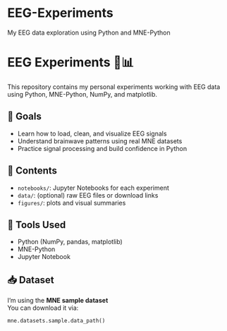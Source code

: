 # EEG-Experiments
My EEG data exploration using Python and MNE-Python
# EEG Experiments 🧠📊

This repository contains my personal experiments working with EEG data using Python, MNE-Python, NumPy, and matplotlib.

## 🚀 Goals

- Learn how to load, clean, and visualize EEG signals
- Understand brainwave patterns using real MNE datasets
- Practice signal processing and build confidence in Python

## 🧪 Contents

- `notebooks/`: Jupyter Notebooks for each experiment
- `data/`: (optional) raw EEG files or download links
- `figures/`: plots and visual summaries

## 🔧 Tools Used

- Python (NumPy, pandas, matplotlib)
- MNE-Python
- Jupyter Notebook

## 📥 Dataset

I’m using the **MNE sample dataset**  
You can download it via:

```python
mne.datasets.sample.data_path()
